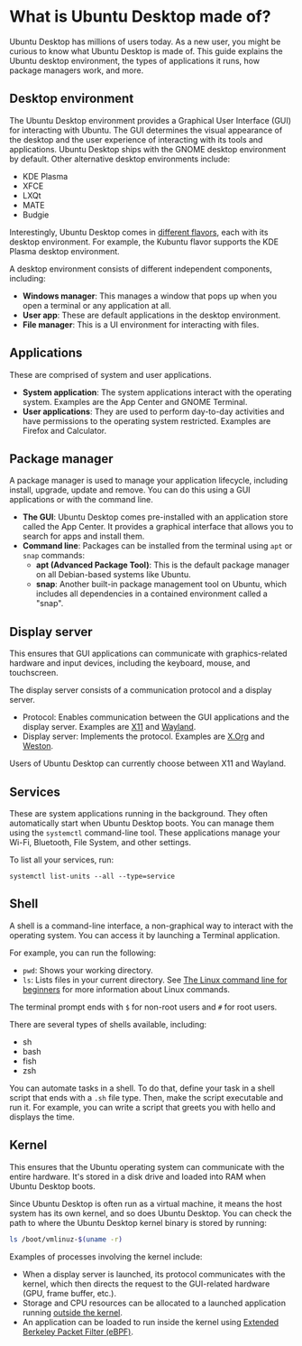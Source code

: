 # What is Ubuntu Desktop made of?

Ubuntu Desktop has millions of users today. As a new user, you might be curious to know what Ubuntu Desktop is made of.
This guide explains the Ubuntu desktop environment, the types of applications it runs, how package managers work, and more.

## Desktop environment

The Ubuntu Desktop environment provides a Graphical User Interface (GUI) for interacting with Ubuntu.
The GUI determines the visual appearance of the desktop and the user experience of interacting with its tools and applications.
Ubuntu Desktop ships with the GNOME desktop environment by default. Other alternative desktop environments include:

- KDE Plasma
- XFCE
- LXQt
- MATE
- Budgie

Interestingly, Ubuntu Desktop comes in [different flavors](https://ubuntu.com/desktop/flavours), each with its desktop environment.
For example, the Kubuntu flavor supports the KDE Plasma desktop environment.

A desktop environment consists of different independent components, including:

- **Windows manager**: This manages a window that pops up when you open a terminal or any application at all.
- **User app**: These are default applications in the desktop environment.
- **File manager**: This is a UI environment for interacting with files.

## Applications

These are comprised of system and user applications.

- **System application**: The system applications interact with the operating system. Examples are the App Center and GNOME Terminal.
- **User applications**: They are used to perform day-to-day activities and have permissions to the operating system restricted. Examples are Firefox and Calculator.

## Package manager

A package manager is used to manage your application lifecycle, including install, upgrade, update and remove. You can do this using a GUI applications or with the command line.

- **The GUI**: Ubuntu Desktop comes pre-installed with an application store called the App Center. It provides a graphical interface that allows you to search for apps and install them.
- **Command line**: Packages can be installed from the terminal using `apt` or `snap` commands:
  - **apt (Advanced Package Tool)**: This is the default package manager on all Debian-based systems like Ubuntu.
  - **snap**: Another built-in package management tool on Ubuntu, which includes all dependencies in a contained environment called a "snap".

## Display server

This ensures that GUI applications can communicate with graphics-related hardware and input devices, including the keyboard, mouse, and touchscreen.


The display server consists of a communication protocol and a display server.

- Protocol: Enables communication between the GUI applications and the display server. Examples are [X11](https://en.wikipedia.org/wiki/X_Window_System_core_protocol) and [Wayland](https://wayland.freedesktop.org/docs/html/).
- Display server: Implements the protocol. Examples are [X.Org](https://www.x.org/wiki/) and [Weston](https://wayland.pages.freedesktop.org/weston/).

Users of Ubuntu Desktop can currently choose between X11 and Wayland.

## Services

These are system applications running in the background. They often automatically start when Ubuntu Desktop boots. You can
manage them using the `systemctl` command-line tool. These applications manage your Wi-Fi, Bluetooth, File System, and other settings.

To list all your services, run:

```shell
systemctl list-units --all --type=service
```

## Shell

A shell is a command-line interface, a non-graphical way to interact with the operating system. You can access it by launching
a Terminal application.

For example, you can run the following:

- `pwd`: Shows your working directory. 
- `ls`: Lists files in your current directory.
See [The Linux command line for beginners](https://ubuntu.com/tutorials/command-line-for-beginners#1-overview) for more information about Linux commands.

The terminal prompt ends with `$` for non-root users and `#` for root users.

There are several types of shells available, including:

- sh
- bash
- fish
- zsh

You can automate tasks in a shell. To do that, define your task in a shell script that ends with a `.sh` file type. Then, make the script executable and run it.
For example, you can write a script that greets you with hello and displays the time.

## Kernel

This ensures that the Ubuntu operating system can communicate with the entire hardware. It's stored in a disk drive and loaded into RAM when Ubuntu Desktop boots.

Since Ubuntu Desktop is often run as a virtual machine, it means the host system has its own kernel, and so does Ubuntu Desktop.
You can check the path to where the Ubuntu Desktop kernel binary is stored by running:

```bash
ls /boot/vmlinuz-$(uname -r)
```

Examples of processes involving the kernel include:

- When a display server is launched, its protocol communicates with the kernel, which then directs the request to the GUI-related hardware (GPU, frame buffer, etc.).
- Storage and CPU resources can be allocated to a launched application running [outside the kernel](https://en.wikipedia.org/wiki/User_space_and_kernel_space).
- An application can be loaded to run inside the kernel using [Extended Berkeley Packet Filter (eBPF)](https://documentation.ubuntu.com/server/explanation/intro-to/ebpf/).
